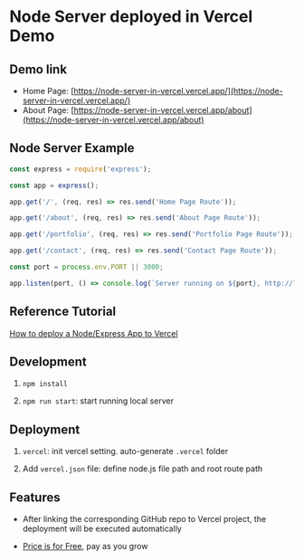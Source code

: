 # Node Server deployed in Vercel Demo

## Demo link

- Home Page: [https://node-server-in-vercel.vercel.app/](https://node-server-in-vercel.vercel.app/)
- About Page: [https://node-server-in-vercel.vercel.app/about](https://node-server-in-vercel.vercel.app/about)

## Node Server Example

```js
const express = require('express');

const app = express();

app.get('/', (req, res) => res.send('Home Page Route'));

app.get('/about', (req, res) => res.send('About Page Route'));

app.get('/portfolio', (req, res) => res.send('Portfolio Page Route'));

app.get('/contact', (req, res) => res.send('Contact Page Route'));

const port = process.env.PORT || 3000;

app.listen(port, () => console.log(`Server running on ${port}, http://localhost:${port}`));
```

## Reference Tutorial

[How to deploy a Node/Express App to Vercel](https://dev.to/andrewbaisden/how-to-deploy-a-node-express-app-to-vercel-2aa)

## Development

1. `npm install`

2. `npm run start`: start running local server

## Deployment

1. `vercel`: init vercel setting. auto-generate `.vercel` folder

2. Add `vercel.json` file: define node.js file path and root route path

## Features

- After linking the corresponding GitHub repo to Vercel project, the deployment will be executed automatically

- [Price is for Free](https://vercel.com/pricing), pay as you grow
